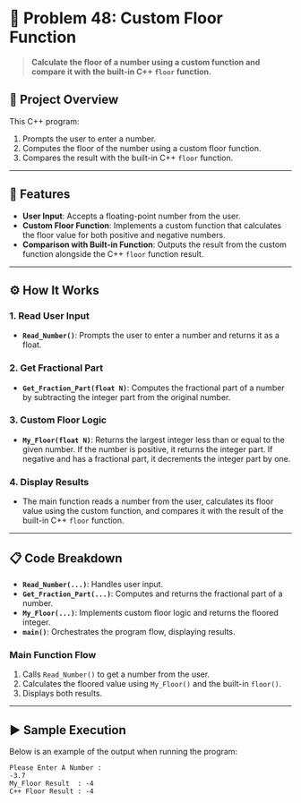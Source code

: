 # 🔢 Problem 48: Custom Floor Function 
> **Calculate the floor of a number using a custom function and compare it with the built-in C++ `floor` function.**

## 📘 Project Overview
This C++ program:
1. Prompts the user to enter a number.
2. Computes the floor of the number using a custom floor function.
3. Compares the result with the built-in C++ `floor` function.

---

## 🌟 Features
- **User Input**: Accepts a floating-point number from the user.
- **Custom Floor Function**: Implements a custom function that calculates the floor value for both positive and negative numbers.
- **Comparison with Built-in Function**: Outputs the result from the custom function alongside the C++ `floor` function result.

---

## ⚙️ How It Works
### 1. Read User Input
- **`Read_Number()`**: Prompts the user to enter a number and returns it as a float.

### 2. Get Fractional Part
- **`Get_Fraction_Part(float N)`**: Computes the fractional part of a number by subtracting the integer part from the original number.

### 3. Custom Floor Logic
- **`My_Floor(float N)`**: Returns the largest integer less than or equal to the given number. If the number is positive, it returns the integer part. If negative and has a fractional part, it decrements the integer part by one.

### 4. Display Results
- The main function reads a number from the user, calculates its floor value using the custom function, and compares it with the result of the built-in C++ `floor` function.

---

## 📋 Code Breakdown
- **`Read_Number(...)`**: Handles user input.
- **`Get_Fraction_Part(...)`**: Computes and returns the fractional part of a number.
- **`My_Floor(...)`**: Implements custom floor logic and returns the floored integer.
- **`main()`**: Orchestrates the program flow, displaying results.

### Main Function Flow
1. Calls `Read_Number()` to get a number from the user.
2. Calculates the floored value using `My_Floor()` and the built-in `floor()`.
3. Displays both results.

---

## ▶️ Sample Execution
Below is an example of the output when running the program:

```plaintext
Please Enter A Number : 
-3.7
My_Floor Result  : -4
C++ Floor Result : -4
